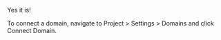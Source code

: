 

Yes it is!

To connect a domain, navigate to Project > Settings > Domains and click Connect Domain.

